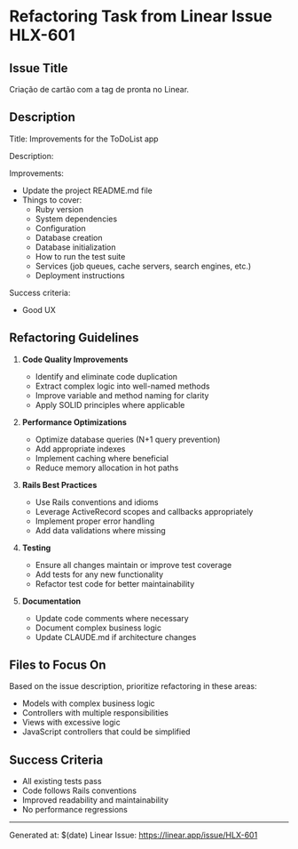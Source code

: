 # Refactoring Task from Linear Issue HLX-601

## Issue Title
Criação de cartão com a tag de pronta no Linear.

## Description
Title: Improvements for the ToDoList app

Description:

Improvements:

* Update the project README.md file
* Things to cover:
  * Ruby version
  * System dependencies
  * Configuration
  * Database creation
  * Database initialization
  * How to run the test suite
  * Services (job queues, cache servers, search engines, etc.)
  * Deployment instructions

Success criteria:

* Good UX

## Refactoring Guidelines

1. **Code Quality Improvements**
   - Identify and eliminate code duplication
   - Extract complex logic into well-named methods
   - Improve variable and method naming for clarity
   - Apply SOLID principles where applicable

2. **Performance Optimizations**
   - Optimize database queries (N+1 query prevention)
   - Add appropriate indexes
   - Implement caching where beneficial
   - Reduce memory allocation in hot paths

3. **Rails Best Practices**
   - Use Rails conventions and idioms
   - Leverage ActiveRecord scopes and callbacks appropriately
   - Implement proper error handling
   - Add data validations where missing

4. **Testing**
   - Ensure all changes maintain or improve test coverage
   - Add tests for any new functionality
   - Refactor test code for better maintainability

5. **Documentation**
   - Update code comments where necessary
   - Document complex business logic
   - Update CLAUDE.md if architecture changes

## Files to Focus On
Based on the issue description, prioritize refactoring in these areas:
- Models with complex business logic
- Controllers with multiple responsibilities
- Views with excessive logic
- JavaScript controllers that could be simplified

## Success Criteria
- All existing tests pass
- Code follows Rails conventions
- Improved readability and maintainability
- No performance regressions

---
Generated at: $(date)
Linear Issue: https://linear.app/issue/HLX-601

